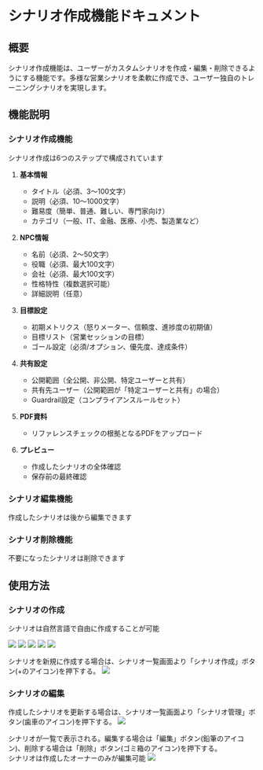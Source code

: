 # シナリオ作成機能ドキュメント

## 概要

シナリオ作成機能は、ユーザーがカスタムシナリオを作成・編集・削除できるようにする機能です。多様な営業シナリオを柔軟に作成でき、ユーザー独自のトレーニングシナリオを実現します。

## 機能説明

### シナリオ作成機能

シナリオ作成は6つのステップで構成されています

1. **基本情報**
   - タイトル（必須、3～100文字）
   - 説明（必須、10～1000文字）
   - 難易度（簡単、普通、難しい、専門家向け）
   - カテゴリ（一般、IT、金融、医療、小売、製造業など）

2. **NPC情報**
   - 名前（必須、2～50文字）
   - 役職（必須、最大100文字）
   - 会社（必須、最大100文字）
   - 性格特性（複数選択可能）
   - 詳細説明（任意）

3. **目標設定**
   - 初期メトリクス（怒りメーター、信頼度、進捗度の初期値）
   - 目標リスト（営業セッションの目標）
   - ゴール設定（必須/オプション、優先度、達成条件）

4. **共有設定**
   - 公開範囲（全公開、非公開、特定ユーザーと共有）
   - 共有先ユーザー（公開範囲が「特定ユーザーと共有」の場合）
   - Guardrail設定（コンプライアンスルールセット）

5. **PDF資料**
   - リファレンスチェックの根拠となるPDFをアップロード

6. **プレビュー**
   - 作成したシナリオの全体確認
   - 保存前の最終確認

### シナリオ編集機能

作成したシナリオは後から編集できます

### シナリオ削除機能

不要になったシナリオは削除できます

## 使用方法

### シナリオの作成

シナリオは自然言語で自由に作成することが可能

![](./image/シナリオ作成_基本情報.png)
![](./image/シナリオ作成_NPC設定.png)
![](./image/シナリオ作成_目標設定.png)
![](./image/シナリオ作成_PDF資料.png)
![](./image/シナリオ作成_共有設定.png)


シナリオを新規に作成する場合は、シナリオ一覧画面より「シナリオ作成」ボタン(+のアイコン)を押下する。
![](./image/シナリオ作成_ボタン.png)

### シナリオの編集

作成したシナリオを更新する場合は、シナリオ一覧画面より「シナリオ管理」ボタン(歯車のアイコン)を押下する。
![](./image/シナリオ更新_ボタン.png)

シナリオが一覧で表示される。編集する場合は「編集」ボタン(鉛筆のアイコン)、削除する場合は「削除」ボタン(ゴミ箱のアイコン)を押下する。  
シナリオは作成したオーナーのみが編集可能
![](./image/シナリオ更新_一覧.png)